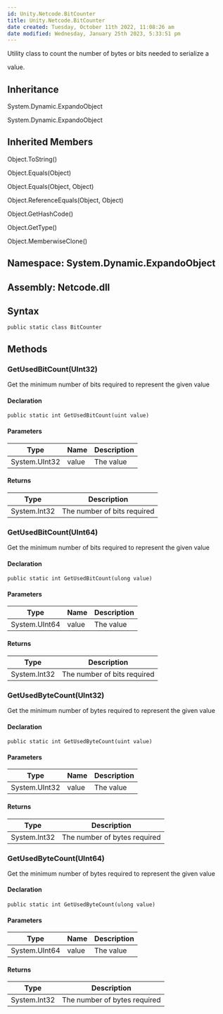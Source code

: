 ```yaml
---
id: Unity.Netcode.BitCounter
title: Unity.Netcode.BitCounter
date created: Tuesday, October 11th 2022, 11:08:26 am
date modified: Wednesday, January 25th 2023, 5:33:51 pm
---
```


<div class="markdown level0 summary">

Utility class to count the number of bytes or bits needed to serialize a

value.

</div>

<div class="markdown level0 conceptual">

</div>

<div class="inheritance">

## Inheritance

<div class="level0">

System.Dynamic.ExpandoObject

</div>

<div class="level1">

System.Dynamic.ExpandoObject

</div>

</div>

<div class="inheritedMembers">

## Inherited Members

<div>

Object.ToString()

</div>

<div>

Object.Equals(Object)

</div>

<div>

Object.Equals(Object, Object)

</div>

<div>

Object.ReferenceEquals(Object, Object)

</div>

<div>

Object.GetHashCode()

</div>

<div>

Object.GetType()

</div>

<div>

Object.MemberwiseClone()

</div>

</div>

## **Namespace**: System.Dynamic.ExpandoObject

## **Assembly**: Netcode.dll

## Syntax

``` lang-csharp
public static class BitCounter
```

## Methods

### GetUsedBitCount(UInt32)

<div class="markdown level1 summary">

Get the minimum number of bits required to represent the given value

</div>

<div class="markdown level1 conceptual">

</div>

#### Declaration

``` lang-csharp
public static int GetUsedBitCount(uint value)
```

#### Parameters

| Type          | Name  | Description |
|---------------|-------|-------------|
| System.UInt32 | value | The value   |

#### Returns

| Type         | Description                 |
|--------------|-----------------------------|
| System.Int32 | The number of bits required |

### GetUsedBitCount(UInt64)

<div class="markdown level1 summary">

Get the minimum number of bits required to represent the given value

</div>

<div class="markdown level1 conceptual">

</div>

#### Declaration

``` lang-csharp
public static int GetUsedBitCount(ulong value)
```

#### Parameters

| Type          | Name  | Description |
|---------------|-------|-------------|
| System.UInt64 | value | The value   |

#### Returns

| Type         | Description                 |
|--------------|-----------------------------|
| System.Int32 | The number of bits required |

### GetUsedByteCount(UInt32)

<div class="markdown level1 summary">

Get the minimum number of bytes required to represent the given value

</div>

<div class="markdown level1 conceptual">

</div>

#### Declaration

``` lang-csharp
public static int GetUsedByteCount(uint value)
```

#### Parameters

| Type          | Name  | Description |
|---------------|-------|-------------|
| System.UInt32 | value | The value   |

#### Returns

| Type         | Description                  |
|--------------|------------------------------|
| System.Int32 | The number of bytes required |

### GetUsedByteCount(UInt64)

<div class="markdown level1 summary">

Get the minimum number of bytes required to represent the given value

</div>

<div class="markdown level1 conceptual">

</div>

#### Declaration

``` lang-csharp
public static int GetUsedByteCount(ulong value)
```

#### Parameters

| Type          | Name  | Description |
|---------------|-------|-------------|
| System.UInt64 | value | The value   |

#### Returns

| Type         | Description                  |
|--------------|------------------------------|
| System.Int32 | The number of bytes required |
